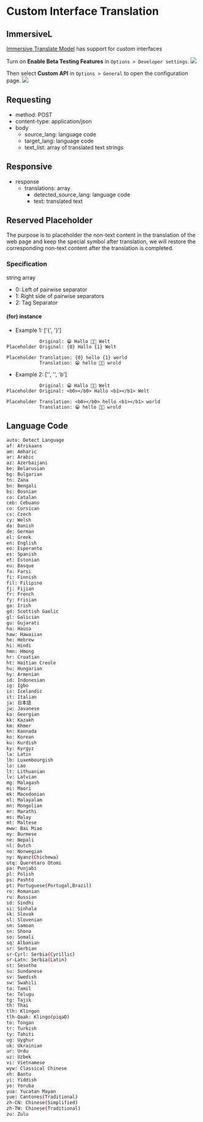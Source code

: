 # Custom Interface Translation

## ImmersiveL

[Immersive Translate Model](https://github.com/immersive-translate/ImmersiveL) has support for custom interfaces

Turn on **Enable Beta Testing Features** in `Options > Developer settings`.
![](https://s.immersivetranslate.com/assets/turn_on_beta_en.jpeg)

Then select **Custom API** in `Options > General` to open the configuration page.
![](https://s.immersivetranslate.com/assets/select_custon_api_en.jpeg)

## Requesting

- method: POST
- content-type: application/json
- body
  - source_lang: language code
  - target_lang: language code
  - text_list: array of translated text strings

## Responsive

- response
  - translations: array
    - detected_source_lang: language code
    - text: translated text

## Reserved Placeholder

The purpose is to placeholder the non-text content in the translation of the web page and keep the special symbol after translation, we will restore the corresponding non-text content after the translation is completed.

### Specification

string array

- 0: Left of pairwise separator
- 1: Right side of pairwise separators
- 2: Tag Separator

#### (for) instance

- Example 1: ['{', '}']

```
            Original: 😁 Hallo 👏🏻 Welt
Placeholder Original: {0} Hallo {1} Welt

Placeholder Translation: {0} hello {1} world
            Translation: 😁 hello 👏🏻 wrold
```

- Example 2: ['', '', 'b']

```
            Original: 😁 Hallo 👏🏻 Welt
Placeholder Original: <b0></b0> Hallo <b1></b1> Welt

Placeholder Translation: <b0></b0> hello <b1></b1> world
            Translation: 😁 hello 👏🏻 wrold
```

## Language Code

```bash
auto: Detect Language
af: Afrikaans
am: Amharic
ar: Arabic
az: Azerbaijani
be: Belarusian
bg: Bulgarian
tn: Zana
bn: Bengali
bs: Bosnian
ca: Catalan
ceb: Cebuano
co: Corsican
cs: Czech
cy: Welsh
da: Danish
de: German
el: Greek
en: English
eo: Esperanto
es: Spanish
et: Estonian
eu: Basque
fa: Farsi
fi: Finnish
fil: Filipino
fj: Fijian
fr: French
fy: Frisian
ga: Irish
gd: Scottish Gaelic
gl: Galician
gu: Gujarati
ha: Hausa
haw: Hawaiian
he: Hebrew
hi: Hindi
hmn: Hmong
hr: Croatian
ht: Haitian Creole
hu: Hungarian
hy: Armenian
id: Indonesian
ig: Igbo
is: Icelandic
it: Italian
ja: 日本語
jw: Javanese
ka: Georgian
kk: Kazakh
km: Khmer
kn: Kannada
ko: Korean
ku: Kurdish
ky: Kyrgyz
la: Latin
lb: Luxembourgish
lo: Lao
lt: Lithuanian
lv: Latvian
mg: Malagash
mi: Maori
mk: Macedonian
ml: Malayalam
mn: Mongolian
mr: Marathi
ms: Malay
mt: Maltese
mww: Bai Miao
my: Burmese
ne: Nepali
nl: Dutch
no: Norwegian
ny: Nyanz(Chichewa)
otq: Querétaro Otomi
pa: Punjabi
pl: Polish
ps: Pashto
pt: Portuguese(Portugal,Brazil)
ro: Romanian
ru: Russian
sd: Sindhi
si: Sinhala
sk: Slovak
sl: Slovenian
sm: Samoan
sn: Shona
so: Somali
sq: Albanian
sr: Serbian
sr-Cyrl: Serbia(Cyrillic)
sr-Latn: Serbia(Latin)
st: Sesotho
su: Sundanese
sv: Swedish
sw: Swahili
ta: Tamil
te: Telugu
tg: Tajik
th: Thai
tlh: Klingon
tlh-Qaak: Klingo(piqaD)
to: Tongan
tr: Turkish
ty: Tahiti
ug: Uyghur
uk: Ukrainian
ur: Urdu
uz: Uzbek
vi: Vietnamese
wyw: Classical Chinese
xh: Bantu
yi: Yiddish
yo: Yoruba
yua: Yucatan Mayan
yue: Cantones(Traditional)
zh-CN: Chinese(Simplified)
zh-TW: Chinese(Traditional)
zu: Zulu
```

